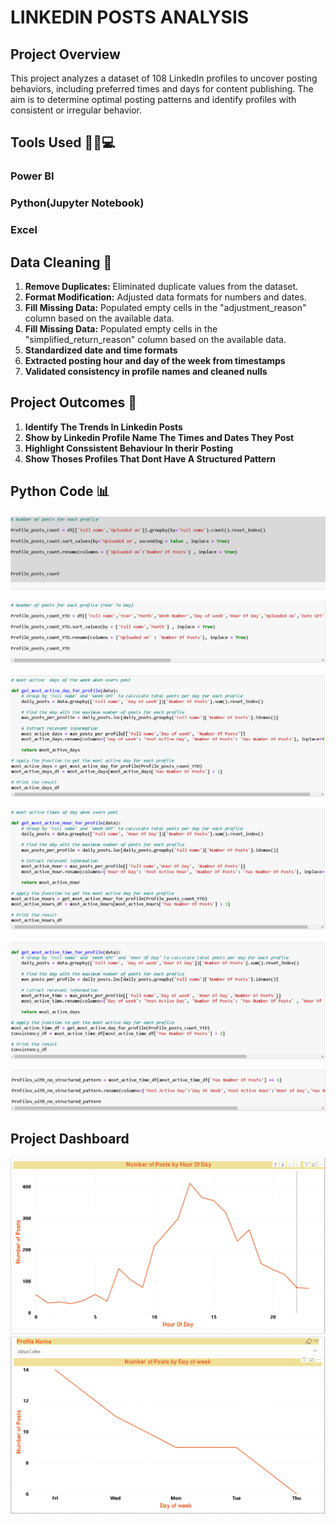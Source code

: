 # LINKEDIN POSTS ANALYSIS

## Project Overview


This project analyzes a dataset of 108 LinkedIn profiles to uncover posting behaviors, including preferred times and days for content publishing. The aim is to determine optimal posting patterns and identify profiles with consistent or irregular behavior.

## Tools Used 🧑‍💻💻

### Power BI
### Python(Jupyter Notebook)
### Excel


## Data Cleaning 🧽
1. **Remove Duplicates:** Eliminated duplicate values from the dataset.
2. **Format Modification:** Adjusted data formats for numbers and dates.
3. **Fill Missing Data:** Populated empty cells in the "adjustment_reason" column based on the available data.
4. **Fill Missing Data:** Populated empty cells in the "simplified_return_reason" column based on the available data.
5. **Standardized date and time formats**
6. **Extracted posting hour and day of the week from timestamps**
7. **Validated consistency in profile names and cleaned nulls**



## Project Outcomes 🎯

1. **Identify The Trends In Linkedin Posts**  
2. **Show by Linkedin Profile Name The Times and Dates They Post** 
3. **Highlight Conssistent Behaviour In therir Posting** 
4. **Show Thoses Profiles That Dont Have A Structured Pattern**

   
## Python Code  📊

![Sales Data Analysis Dashboard](https://github.com/esraamorsy131/Linkedin-Posts-Trends/blob/main/Posts%20For%20each%20Profile.PNG)

![Sales Data Analysis Dashboard](https://github.com/esraamorsy131/Linkedin-Posts-Trends/blob/main/Posts%20For%20Each%20Profile%20(YTD).PNG)

![Sales Data Analysis Dashboard](https://github.com/esraamorsy131/Linkedin-Posts-Trends/blob/main/Best%20Day%20To%20Post.PNG)

![Sales Data Analysis Dashboard](https://github.com/esraamorsy131/Linkedin-Posts-Trends/blob/main/Best%20Time%20To%20Post.PNG)

![Sales Data Analysis Dashboard](https://github.com/esraamorsy131/Linkedin-Posts-Trends/blob/main/Consistency.PNG)

![Sales Data Analysis Dashboard](https://github.com/esraamorsy131/Linkedin-Posts-Trends/blob/main/Profiles%20with%20no%20Structured%20Pattern.PNG)



## Project Dashboard

![Sales Data Analysis Dashboard](https://github.com/esraamorsy131/Linkedin-Posts-Trends/blob/main/Overall%20Frequency%20Dashboard.PNG)
![Sales Data Analysis Dashboard](https://github.com/esraamorsy131/Linkedin-Posts-Trends/blob/main/Profile%20Frequency%20Dashboard.PNG)




